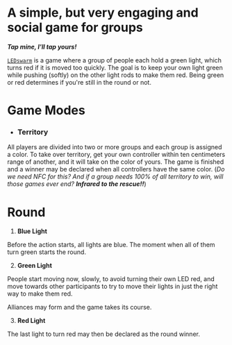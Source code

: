 # A simple, but very engaging and social game for groups

__*Tap mine, I'll tap yours!*__

[`LEDswarm`](https://github.com/LEDswarm) is a game where a group of people each hold a green light, which turns red if it is moved too quickly. The goal is to keep your own light green while pushing (softly) on the other light rods to make them red. Being green or red determines if you're still in the round or not.

# Game Modes

* ### Territory

All players are divided into two or more groups and each group is assigned a color. To take over territory, get your own controller within ten centimeters range of another, and it will take on the color of yours. The game is finished and a winner may be declared when all controllers have the same color. (*Do we need NFC for this? And if a group needs 100% of all territory to win, will those games ever end?* __*Infrared to the rescue!!*__)

# Round

1. **Blue Light**

Before the action starts, all lights are blue. 
The moment when all of them turn green starts the round.

2. **Green Light**

People start moving now, slowly, to avoid turning their own LED red, and move towards other participants to try to move their lights in just the right way to make them red.

Alliances may form and the game takes its course.

3. **Red Light**

The last light to turn red may then be declared as the round winner.
